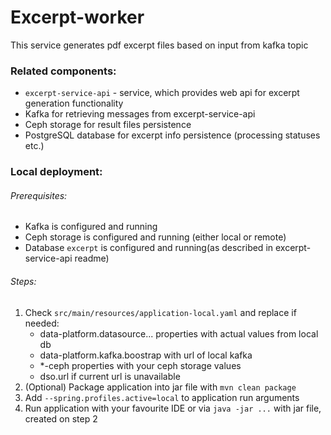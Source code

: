 # Excerpt-worker

This service generates pdf excerpt files based on input from kafka topic
### Related components:
* `excerpt-service-api` - service, which provides web api for excerpt generation functionality
* Kafka for retrieving messages from excerpt-service-api
* Ceph storage for result files persistence
* PostgreSQL database for excerpt info persistence (processing statuses etc.)

### Local deployment:
###### Prerequisites:

* Kafka is configured and running
* Ceph storage is configured and running (either local or remote)
* Database `excerpt` is configured and running(as described in excerpt-service-api readme)

###### Steps:
1. Check `src/main/resources/application-local.yaml` and replace if needed:
    * data-platform.datasource... properties with actual values from local db
    * data-platform.kafka.boostrap with url of local kafka
    * *-ceph properties with your ceph storage values
    * dso.url if current url is unavailable
2. (Optional) Package application into jar file with `mvn clean package`
3. Add `--spring.profiles.active=local` to application run arguments
4. Run application with your favourite IDE or via `java -jar ...` with jar file, created on step 2
